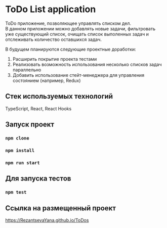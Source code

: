 # ToDo List application

ToDo приложение, позволяющее управлять списком дел.  
В данном приложении можно добавлять новые задачи, фильтровать уже существующий список, очищать список выполенных задач и отслеживать количество оставшихся задач.  

В будущем планируются следующие проектные доработки:  
1. Расширить покрытие проекта тестами  
2. Реализовать возможность использования несколько списков задач параллельно  
3. Добавить использование стейт-менеджера для управления состоянием (например, Redux)  


## Стек используемых технологий

TypeScript, React, React Hooks

## Запуск проект

### `npm clone`
### `npm install`
### `npm run start`

## Для запуска тестов  

### `npm test`  

## Ссылка на размещенный проект  

https://RezantsevaYana.github.io/ToDos


